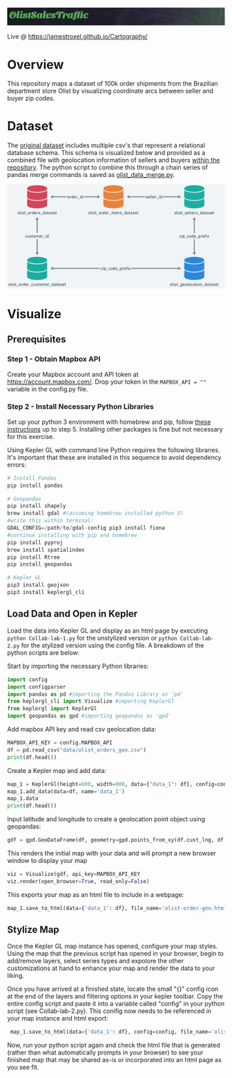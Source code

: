 
![olist_header](/images/olist_sales_header.PNG)

Live @ https://jamestroxel.github.io/Cartography/

# Overview
This repository maps a dataset of 100k order shipments from the Brazilian department store Olist by visualizing coordinate arcs between seller and buyer zip codes.

# Dataset
The [original dataset](https://www.kaggle.com/olistbr/brazilian-ecommerce?select=olist_orders_dataset.csv) includes multiple csv's that represent a relational database schema. This schema is visualized below and provided as a combined file with geolocation information of sellers and buyers [within the repository](https://github.com/jamestroxel/Cartography/blob/master/data/olist_orders_geo.csv). The python script to combine this through a chain series of pandas merge commands is saved as [olist_data_merge.py](olist_data_merge.py).

![olist_schema](/images/olist_data.png)

# Visualize

## Prerequisites

### Step 1 - Obtain Mapbox API
Create your Mapbox account and API token at https://account.mapbox.com/. Drop your token in the ```MAPBOX_API = ""``` variable in the config.py file.

### Step 2 - Install Necessary Python Libraries
Set up your python 3 environment with homebrew and pip, follow [these instructions](https://medium.com/faun/the-right-way-to-set-up-python-on-your-mac-e923ffe8cf8e) up to step 5. Installing other packages is fine but not necessary for this exercise.

Using Kepler GL with command line Python requires the following libraries. It's important that these are installed in this sequence to avoid dependency errors: 
```python
# Install Pandas
pip install pandas
```
```python
# Geopandas
pip install shapely
brew install gdal #(assuming homebrew installed python 3)
#write this within terminal:
GDAL_CONFIG=/path/to/gdal-config pip3 install fiona
#continue installing with pip and homebrew
pip install pyproj
brew install spatialindex
pip install Rtree
pip install geopandas 
```

```python
# Kepler GL
pip3 install geojson
pip3 install keplergl_cli
```

## Load Data and Open in Kepler
Load the data into Kepler GL and display as an html page by executing ```python Collab-lab-1.py``` for the unstylized version or ```python Collab-lab-2.py``` for the stylized version using the config file. A breakdown of the python scripts are below:

Start by importing the necessary Python libraries:
```python 
import config
import configparser
import pandas as pd #importing the Pandas Library as 'pd'
from keplergl_cli import Visualize #importing KeplerGl
from keplergl import KeplerGl
import geopandas as gpd #importing geopandas as 'gpd'
```

Add mapbox API key and read csv geolocation data:
```python 
MAPBOX_API_KEY = config.MAPBOX_API
df = pd.read_csv("data/olist_orders_geo.csv")
print(df.head()) 
```

Create a Kepler map and add data:
```python 
map_1 = KeplerGl(height=600, width=800, data={"data_1": df}, config=config)
map_1.add_data(data=df, name='data_1')
map_1.data
print(df.head())
```

Input latitude and longitude to create a geolocation point object using geopandas:
```python
gdf = gpd.GeoDataFrame(df, geometry=gpd.points_from_xy(df.cust_lng, df.cust_lat))
```

This renders the initial map with your data and will prompt a new browser window to display your map
```python 
viz = Visualize(gdf, api_key=MAPBOX_API_KEY
viz.render(open_browser=True, read_only=False)
```

This exports your map as an html file to include in a webpage:
```python
map_1.save_to_html(data={'data_1': df}, file_name='olist-order-geo.html')
```

## Stylize Map
Once the Kepler GL map instance has opened, configure your map styles. Using the map that the previous script has opened in your browser, begin to add/remove layers, select series types and expolore the other customizations at hand to enhance your map and render the data to your liking. 

Once you have arrived at a finished state, locate the small "{}" config icon at the end of the layers and filtering options in your kepler toolbar. Copy the entire config script and paste it into a variable called "config" in your python script (see Collab-lab-2.py). This conifig now needs to be referenced in your map instance and html export:
```python 
 map_1.save_to_html(data={'data_1': df}, config=config, file_name='olist-order-geo-config.html')
```

Now, run your python script again and check the html file that is generated (rather than what automatically prompts in your browser) to see your finished map that may be shared as-is or incorporated into an html page as you see fit.
